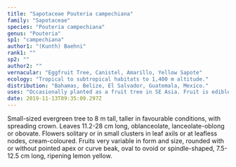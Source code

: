 ```yaml
---
title: "Sapotaceae Pouteria campechiana"
family: "Sapotaceae"
species: "Pouteria campechiana"
genus: "Pouteria"
sp1: "campechiana"
author1: "(Kunth) Baehni"
rank1: ""
sp2: ""
author2: ""
vernacular: "Eggfruit Tree, Canistel, Amarillo, Yellow Sapote"
ecology: "Tropical to subtropical habitats to 1,400 m altitude."
distribution: "Bahamas, Belize, El Salvador, Guatemala, Mexico."
uses: "Occasionally planted as a fruit tree in SE Asia. Fruit is edible but not highly regarded."
date: 2019-11-13T09:35:09.297Z
---
```

Small-sized evergreen tree to 8 m tall, taller in favourable conditions, with spreading crown. Leaves 11.2-28 cm long, oblanceolate, lanceolate-oblong or obovate. Flowers solitary or in small clusters in leaf axils or at leafless nodes, cream-coloured. Fruits very variable in form and size, rounded with or without pointed apex or curve beak, oval to ovoid or spindle-shaped, 7.5-12.5 cm long, ripening lemon yellow.